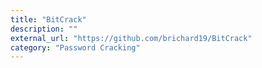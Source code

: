 ```yaml
---
title: "BitCrack"
description: ""
external_url: "https://github.com/brichard19/BitCrack"
category: "Password Cracking"
---
```

